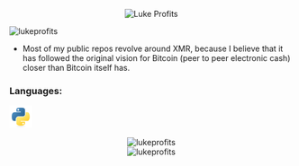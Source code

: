 <p align="center">
  <img src="https://www.lukeprofits.com/cdn/shop/files/LOGO_WHITE.png" alt="Luke Profits">
</p>

<!-- view counter -->
<p align="left"> <img src="https://komarev.com/ghpvc/?username=lukeprofits&label=Profile%20views&color=0e75b6&style=flat" alt="lukeprofits" /> </p>

<!-- info about me -->
- Most of my public repos revolve around XMR, because I believe that it has followed the original vision for Bitcoin (peer to peer electronic cash) closer than Bitcoin itself has.  


<!-- Languages -->
<h3 align="left">Languages:</h3>
<p>
<a href="https://python.org/" target="_blank"> <img src="https://raw.githubusercontent.com/devicons/devicon/master/icons/python/python-original.svg" alt="git" width="40" height="40"/> </a> </p>

<!-- stats -->
<p align="center">
  <img src="https://github-readme-stats.vercel.app/api/?username=lukeprofits&bg_color=ffffff&title_color=000000&icon_color=000000&text_color=000000&show_icons=true&count_private=true" alt="lukeprofits">
  <br>
  <img src="https://github-readme-stats.vercel.app/api/top-langs?username=lukeprofits&count_private=true&locale=en&layout=compact&bg_color=ffffff&text_color=000000" alt="lukeprofits" />

</p>

</br>
<!-- <p></p>

<!-- <p>&nbsp;<img align="center" src="https://github-readme-stats.vercel.app/api?username=lukeprofits&show_icons=true&locale=en" alt="lukeprofits" /></p>-->
